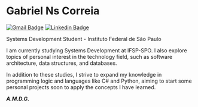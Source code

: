 # Gabriel Ns Correia 

[![Gmail Badge](https://img.shields.io/badge/-gabrielnascor@gmail.com-00875f?style=flat-square&logo=Gmail&logoColor=white&link=mailto:gabrielnascor@gmail.com)](mailto:gabrielnascor@gmail.com)
[![Linkedin Badge](https://img.shields.io/badge/-Gabriel%20Ns%20Correia-00875f?style=flat-square&logo=Linkedin&logoColor=white&link=https://www.linkedin.com/in/gabriel-nascimento-correia-ab94b2338/)](https://www.linkedin.com/in/gabriel-nascimento-correia-ab94b2338/)

Systems Development Student - Instituto Federal de São Paulo

I am currently studying Systems Development at IFSP-SPO. I also explore topics of personal interest in the technology field, such as software architecture, data structures, and databases.

In addition to these studies, I strive to expand my knowledge in programming logic and languages like C# and Python, aiming to start some personal projects soon to apply the concepts I have learned.

***A.M.D.G.***
